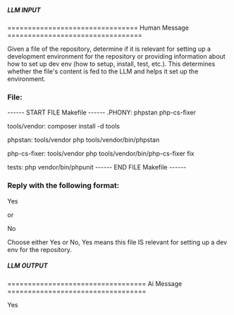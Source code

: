 ##### LLM INPUT #####
================================ Human Message =================================

Given a file of the repository, determine if it is relevant for setting up a development environment for the repository or providing information about how to set up dev env (how to setup, install, test, etc.). This determines whether the file's content is fed to the LLM and helps it set up the environment.

### File:
------ START FILE Makefile ------
.PHONY: phpstan php-cs-fixer

tools/vendor:
	composer install -d tools

phpstan: tools/vendor
	php tools/vendor/bin/phpstan

php-cs-fixer: tools/vendor
	php tools/vendor/bin/php-cs-fixer fix

tests:
	php vendor/bin/phpunit
------ END FILE Makefile ------

### Reply with the following format:

<rel>Yes</rel>

or

<rel>No</rel>

Choose either Yes or No, Yes means this file IS relevant for setting up a dev env for the repository.

##### LLM OUTPUT #####
================================== Ai Message ==================================

<rel>Yes</rel>